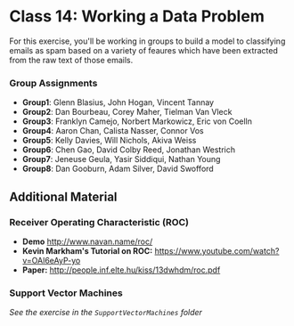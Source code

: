 # Class 14: Working a Data Problem

For this exercise, you'll be working in groups to build a model to classifying emails as spam based on a variety of feaures which have been extracted from the raw text of those emails.

### Group Assignments

- **Group1**: Glenn Blasius,	John Hogan,	Vincent Tannay
- **Group2**: Dan Bourbeau,	Corey Maher,	Tielman Van Vleck
- **Group3**: Franklyn Camejo,	Norbert Markowicz,	Eric von Coelln
- **Group4**: Aaron Chan,	Calista Nasser,	Connor Vos
- **Group5**: Kelly Davies,	Will Nichols,	Akiva Weiss
- **Group6**: Chen Gao,	David Colby Reed,	Jonathan Westrich
- **Group7**: Jeneuse Geula,	Yasir Siddiqui,	Nathan Young
- **Group8**: Dan Gooburn,	Adam Silver,	David Swofford

## Additional Material

### Receiver Operating Characteristic (ROC)

- **Demo** http://www.navan.name/roc/
- **Kevin Markham's Tutorial on ROC:** https://www.youtube.com/watch?v=OAl6eAyP-yo
- **Paper:** http://people.inf.elte.hu/kiss/13dwhdm/roc.pdf


### Support Vector Machines

*See the exercise in the `SupportVectorMachines` folder*
